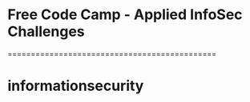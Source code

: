 # Free Code Camp - Applied InfoSec Challenges
=============================================
# informationsecurity
